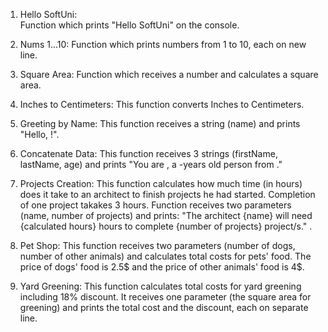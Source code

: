 01. Hello SoftUni:  
Function which prints "Hello SoftUni" on the console.

02. Nums 1...10: 
Function which prints numbers from 1 to 10, each on new line.

03. Square Area: 
Function which receives a number and calculates a square area.

04. Inches to Centimeters: 
This function converts Inches to Centimeters.

05. Greeting by Name: 
This function receives a string (name) and prints "Hello, <name>!".

06. Concatenate Data: 
This function receives 3 strings (firstName, lastName, age) and prints "You are <firstName> <lastName>, a <age>-years old person from <town>."

07. Projects Creation: 
This function calculates how much time (in hours) does it take to an architect to finish projects he had started. Completion of one project takakes 3 hours. 
Function receives two parameters (name, number of projects) and prints: "The architect {name} will need {calculated hours} hours to complete {number of projects} project/s." .

08. Pet Shop: 
This function receives two parameters (number of dogs, number of other animals) and calculates total costs for pets' food.
The price of dogs' food is 2.5$ and the price of other animals' food is 4$.

09. Yard Greening: 
This function calculates total costs for yard greening including 18% discount. It receives one parameter (the square area for greening) and prints the total cost and the discount, each on separate line.
